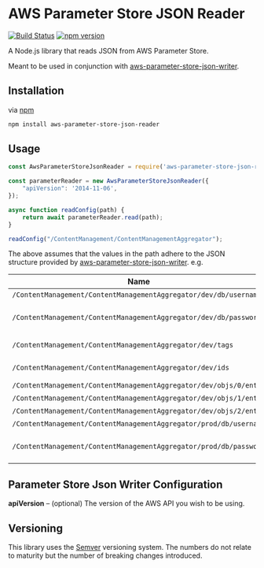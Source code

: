 # AWS Parameter Store JSON Reader

[![Build Status](https://travis-ci.org/MattLloyd101/aws-parameter-store-json-reader.svg?branch=master)](https://travis-ci.org/MattLloyd101/aws-parameter-store-json-reader)
[![npm version](https://badge.fury.io/js/aws-parameter-store-json-reader.svg)](https://badge.fury.io/js/aws-parameter-store-json-reader)

A Node.js library that reads JSON from AWS Parameter Store.

Meant to be used in conjunction with [aws-parameter-store-json-writer](https://github.com/MattLloyd101/aws-parameter-store-json-writer).

## Installation

via [npm](https://github.com/npm/npm)

```bash
npm install aws-parameter-store-json-reader
```

## Usage

```javascript
const AwsParameterStoreJsonReader = require('aws-parameter-store-json-reader');

const parameterReader = new AwsParameterStoreJsonReader({
    "apiVersion": '2014-11-06',
});

async function readConfig(path) {
    return await parameterReader.read(path);
}

readConfig("/ContentManagement/ContentManagementAggregator");
```

The above assumes that the values in the path adhere to the JSON structure provided by [aws-parameter-store-json-writer](https://github.com/MattLloyd101/aws-parameter-store-json-writer). e.g.

| Name | Type | Key ID | Value |
| ---- | ---- | ------ | ----- |
| `/ContentManagement/ContentManagementAggregator/dev/db/username` | String | - | dev-user |
| `/ContentManagement/ContentManagementAggregator/dev/db/password` | SecureString | arn:aws:kms:us-east-2:123456789012:key/1a2b3c4d-1a2b-1a2b-1a2b-1a2b3c4d5e | secret-password |
| `/ContentManagement/ContentManagementAggregator/dev/tags` | StringList | - | "dev", "database" |
| `/ContentManagement/ContentManagementAggregator/dev/ids` | StringList | - | "12", "42", "128" |
| `/ContentManagement/ContentManagementAggregator/dev/objs/0/entry` | String | - | "1" |
| `/ContentManagement/ContentManagementAggregator/dev/objs/1/entry` | String | - | "2" |
| `/ContentManagement/ContentManagementAggregator/dev/objs/2/entry` | String | - | "3" |
| `/ContentManagement/ContentManagementAggregator/prod/db/username` | String | - | prod-user |
| `/ContentManagement/ContentManagementAggregator/prod/db/password` | SecureString | arn:aws:kms:us-east-2:123456789012:key/1a2b3c4d-1a2b-1a2b-1a2b-1a2b3c4d5e | super-secret-password |

## Parameter Store Json Writer Configuration

**apiVersion** – (optional) The version of the AWS API you wish to be using.

## Versioning

This library uses the [Semver](https://semver.org/) versioning system. The numbers do not relate to maturity but the number of breaking changes introduced.
